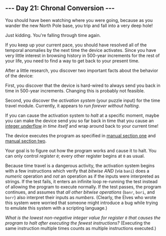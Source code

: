 <article class="day-desc"><h2>--- Day 21: Chronal Conversion ---</h2><p>You should have been watching where you were going, because as you wander the new North Pole base, you trip and fall into a very deep hole!</p>
<p><span title="The old time travel hole gag! Classic.">Just kidding.</span>  You're falling through time again.</p>
<p>If you keep up your current pace, you should have resolved all of the temporal anomalies by the next time the device activates. Since you have very little interest in browsing history in 500-year increments for the rest of your life, you need to find a way to get back to your present time.</p>
<p>After a little research, you discover two important facts about the behavior of the device:</p>
<p>First, you discover that the device is hard-wired to always send you back in time in 500-year increments. Changing this is probably not feasible.</p>
<p>Second, you discover the <em>activation system</em> (your puzzle input) for the time travel module.  Currently, it appears to <em>run forever without halting</em>.</p>
<p>If you can cause the activation system to <em>halt</em> at a specific moment, maybe you can make the device send you so far back in time that you cause an <a href="https://cwe.mitre.org/data/definitions/191.html">integer underflow</a> <em>in time itself</em> and wrap around back to your current time!</p>
<p>The device executes the program as specified in <a href="16">manual section one</a> and <a href="19">manual section two</a>.</p>
<p>Your goal is to figure out how the program works and cause it to halt.  You can only control <em>register <code>0</code></em>; every other register begins at <code>0</code> as usual.</p>
<p>Because time travel is a dangerous activity, the activation system begins with a few instructions which verify that <em>bitwise AND</em> (via <code>bani</code>) does a <em>numeric</em> operation and <em>not</em> an operation as if the inputs were interpreted as strings. If the test fails, it enters an infinite loop re-running the test instead of allowing the program to execute normally.  If the test passes, the program continues, and assumes that <em>all other bitwise operations</em> (<code>banr</code>, <code>bori</code>, and <code>borr</code>) also interpret their inputs as <em>numbers</em>. (Clearly, the Elves who wrote this system were worried that someone might introduce a bug while trying to emulate this system with a scripting language.)</p>
<p><em>What is the lowest non-negative integer value for register <code>0</code> that causes the program to halt after executing the fewest instructions?</em> (Executing the same instruction multiple times counts as multiple instructions executed.)</p>
</article>
